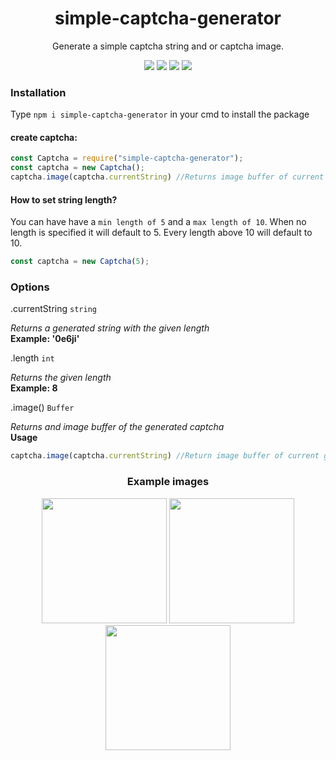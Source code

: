 <div align="center">

# simple-captcha-generator
  
Generate a simple captcha string and or captcha image.
  
 <img src="https://img.shields.io/github/languages/top/Nidrux/simple-captcha-generator">
 <img src="https://img.shields.io/codacy/grade/415e4c6f1c5648098bdd039f7666212f">
 <img src="https://img.shields.io/github/repo-size/Nidrux/simple-captcha-generator">
 <a href="https://www.npmjs.com/package/simple-captcha-generator"><img src="https://img.shields.io/npm/v/simple-captcha-generator"></a>
 </div>
 
### Installation

Type `npm i simple-captcha-generator` in your cmd to install the package


#### create captcha:
```js
const Captcha = require("simple-captcha-generator");
const captcha = new Captcha();
captcha.image(captcha.currentString) //Returns image buffer of current generated string (possible to add your own string)
```
#### How to set string length?

You can have have a `min length of 5` and a `max length of 10`. When no length is specified it will default to 5. Every length above 10 will default to 10.

```js
const captcha = new Captcha(5);
```
### Options

.currentString `string`

  <i>Returns a generated string with the given length</i><br>
  <strong>Example: '0e6ji'</strong>

.length `int`

  <i>Returns the given length</i><br>
  <strong>Example: 8</strong>

.image() `Buffer`

  <i>Returns and image buffer of the generated captcha</i><br>
  <strong>Usage</strong>
  ```js
  captcha.image(captcha.currentString) //Return image buffer of current generated string
  ```

<div align="center">
  
### Example images
  
<img src="https://cdn.discordapp.com/attachments/861785154980806696/861981966785576960/file.jpg" display="inline-block" width="200px" height="auto">
<img src="https://media.discordapp.net/attachments/861785154980806696/861981905394335775/file.jpg" display="inline-block" width="200px" height="auto">
<img src="https://cdn.discordapp.com/attachments/861785154980806696/861982300664234004/file.jpg" display="inline-block" width="200px" height="auto">
</div>

